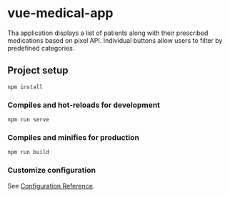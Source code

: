 # vue-medical-app

Tha application displays a list of patients along with their prescribed medications based on pixel API. Individual buttons allow users to filter by predefined categories.

## Project setup

```
npm install
```

### Compiles and hot-reloads for development

```
npm run serve
```

### Compiles and minifies for production

```
npm run build
```

### Customize configuration

See [Configuration Reference](https://cli.vuejs.org/config/).
